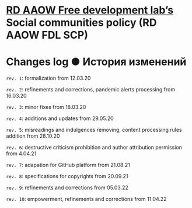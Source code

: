 # [RD AAOW Free development lab’s](https://adslbarxatov.github.io/DPArray) Social communities policy (RD AAOW FDL SCP)

# Changes log ● История изменений

`rev. 1`: formalization from 12.03.20

`rev. 2`: refinements and corrections, pandemic alerts processing from 16.03.20

`rev. 3`: minor fixes from 18.03.20

`rev. 4`: additions and updates from 29.05.20

`rev. 5`: misreadings and indulgences removing, content processing rules addition from 28.10.20

`rev. 6`: destructive criticism prohibition and author attribution permission from 4.04.21

`rev. 7`: adapation for GitHub platform from 21.08.21

`rev. 8`: specifications for copyrights from 20.09.21

`rev. 9`: refinements and corrections from 05.03.22

`rev. 10`: empowerment, refinements and corrections from 11.04.22
